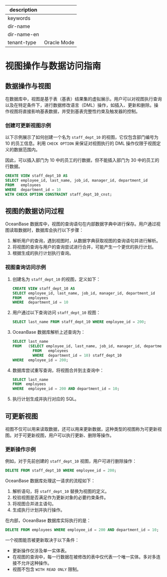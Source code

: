 |description||
|---|---|
|keywords||
|dir-name||
|dir-name-en||
|tenant-type|Oracle Mode|

# 视图操作与数据访问指南

## 数据操作与视图

在数据库中，视图是基于表（基表）结果集的虚拟展示。用户可以对视图执行查询以及在特定条件下，进行数据修改语言（DML）操作，如插入、更新和删除。操作视图将直接影响基表数据，并受到基表完整性约束及触发器的控制。

### 创建可更新视图示例

以下示例展示了如何创建一个名为 `staff_dept_10` 的视图，它仅包含部门编号为 10 的员工信息。利用 `CHECK OPTION` 来保证对视图执行的 DML 操作仅限于视图定义的数据范围内。

因此，可以插入部门为 10 中的员工的行数据，但不能插入部门为 30 中的员工的行数据。

```sql
CREATE VIEW staff_dept_10 AS
SELECT employee_id, last_name, job_id, manager_id, department_id
FROM   employees
WHERE  department_id = 10
WITH CHECK OPTION CONSTRAINT staff_dept_10_cnst;
```

## 视图的数据访问过程

OceanBase 数据库中，视图的查询语句在内部数据字典中进行保存。用户通过视图读取数据时，数据库会执行以下步骤：

1. 解析用户的查询，遇到视图时，从数据字典获取视图的查询语句并进行解析。
2. 将视图的查询与用户的查询尝试进行合并，可能产生一个更优的执行计划。
3. 根据生成的执行计划执行查询。

### 视图查询访问示例

1. 创建名为 `staff_dept_10` 的视图，定义如下：

   ```sql
   CREATE VIEW staff_dept_10 AS
   SELECT employee_id, last_name, job_id, manager_id, department_id
   FROM   employees
   WHERE  department_id = 10
   ```

2. 用户通过以下查询访问 `staff_dept_10` 视图：

   ```sql
   SELECT last_name FROM staff_dept_10 WHERE employee_id = 200;
   ```

3. OceanBase 数据库解析上述查询为：

   ```sql
   SELECT last_name
   FROM   (SELECT employee_id, last_name, job_id, manager_id, department_id
            FROM   employees
            WHERE  department_id = 10) staff_dept_10
   WHERE  employee_id = 200;
   ```

4. 数据库尝试重写查询，将视图合并到主查询中：

   ```sql
   SELECT last_name
   FROM  employees
   WHERE  employee_id = 200 AND department_id = 10;
   ```

5. 执行计划生成并执行对应的 SQL。

## 可更新视图

视图不仅可以用来读取数据，还可以用来更新数据，这种类型的视图称为可更新视图。对于可更新视图，用户可以执行更新、删除等操作。

### 更新操作示例

例如，对于先前创建的 `staff_dept_10` 视图，用户可进行删除操作：

```sql
DELETE FROM staff_dept_10 WHERE employee_id = 200;
```

OceanBase 数据库处理这一请求的流程如下：

1. 解析语句，将 `staff_dept_10` 替换为视图的定义。
2. 校验视图是否满足作为更新对象的必要约束条件。
3. 将视图合并进主语句。
4. 生成执行计划并执行操作。

在内部，OceanBase 数据库实际执行的是：

```sql
DELETE FROM employees WHERE employee_id = 200 AND department_id = 10;
```

一个视图能否被更新取决于以下条件：

- 更新操作仅涉及单一实体表。
- 在视图的查询中，每一行数据在被修改的表中仅代表一个唯一实体。多对多连接不允许这种操作。
- 视图不包含 `WITH READ ONLY` 限制。
